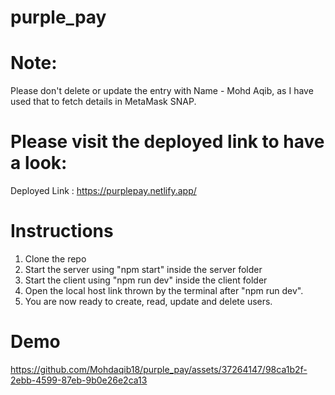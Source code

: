 # purple_pay

# Note: 
Please don't delete or update the entry with Name - Mohd Aqib, as I have used that to fetch details in MetaMask SNAP.

# Please visit the deployed link to have a look: 
Deployed Link : 
https://purplepay.netlify.app/


# Instructions
1. Clone the repo
2. Start the server using "npm start" inside the server folder
3. Start the client  using "npm run dev" inside the client folder
4. Open the local host link thrown by the terminal after "npm run dev".
5. You are now ready to create, read, update and delete users.


# Demo


https://github.com/Mohdaqib18/purple_pay/assets/37264147/98ca1b2f-2ebb-4599-87eb-9b0e26e2ca13

